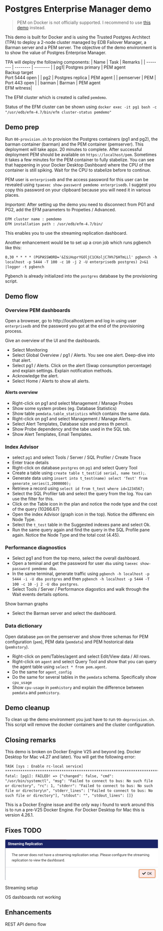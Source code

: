 # Postgres Enterprise Manager demo

> PEM on Docker is not officially supported. I recommend to use [this demo](https://github.com/ToontjeM/pemdemovagrant) instead.


This demo is built for Docker and is using the Trusted Postgres Architect (TPA) to deploy a 2-node cluster managed by EDB Failover Manager, a Barman server and a PEM server.
The objective of the demo environment is to show the value of Postgres Enterprise Manager.

TPA will deploy the following components:
| Name | Task | Remarks |
| -------- | -------- | -------- |
| pg1| Postgres primary | PEM agent<br>Backup target<br>Port 5444 open |
| pg2 | Postgres replica | PEM agent |
| pemserver | PEM | Port 443 open  |
| barman | Barman | PEM agent <br> EFM witness|

The EFM cluster which is created is called `pemdemo`. 

Status of the EFM cluster can be shown using `docker exec -it pg1 bash -c "/usr/edb/efm-4.7/bin/efm cluster-status pemdemo"`

## Demo prep
Run `00-provision.sh` to provision the Postgres containers (pg1 and pg2), the barman container (barman) and the PEM container (pemserver). This deployment will take appx. 20 minutes to complete.
After successful deployment PEM should be available on `https://localhost/pem`. Sometimes it takes a few minutes for the PEM container to fully stabelize. You can see that happening in your Docker Desktop Dashboard where the CPU of the container is still spiking. Wait for the CPU to stabelize before to continue.

PEM user is `enterprisedb` and the access password for this user can be revealed using `tpaexec show-password pemdemo enterprisedb`. I suggest you copy this password on your clipboard because you will need it in various places.

*Important:* After setting up the demo you need to disconnect from PG1 and PG2, add the EFM parameters to Propeties / Advanced. 
```
EFM cluster name : pemdemo
EFM installation path : /usr/edb/efm-4.7/bin/
```
This enables you to use the streaming replication dashboard.

Another enhancement would be to set up a cron job which runs pgbench like this:
```
0,30 * * * * (PGPASSWORD='&I$iHuprYGOljC1CKoljC7H%7$HTmLLl' pgbench -h localhost -p 5444 -T 100 -c 10 -j 2 -U enterprisedb postgres) 2>&1 |logger -t pgbench
```
Pgbench is already initialized into the `postgres` database by the provisioning script.

## Demo flow
### Overview PEM dashboards
Open a broweser, go to http://localhost/pem and log in using user `enterprisedb` and the password you got at the end of the provisioning process.

Give an overview of the UI and the dashboards.
- Select Monitoring
- Select Global Overview / pg1 / Alerts. You see one alert. Deep-dive into that alert.
- Select pg1 / Alerts. Click on the alert (Swap consumption percentage) and explain settings. Explain notification methods.
- Acknowledge the alert.
- Select Home / Alerts to show all alerts.

#### Alerts overview
- Right-click on pg1 and select Management / Manage Probes
- Show some system probes (eg. Database Statistics)
- Show table `pemdata.table_statistics` which contains the same data.
- Right-click on pg1 and select Management / Manage Alerts. 
- Select Alert Templates, Database size and press th pencil.
- Show Probe dependency and the tabe used in the SQL tab.
- Show Alert Templates, Email Templates.

### Index Advisor
- select `pg1` and select Tools / Server /  SQL Profiler / Create Trace
- Enter trace details
- Right-click on database `postgres` on `pg1` and select Query Tool
- Create a table using `create table t_test(id serial, name text);`.
- Generate data using `insert into t_test(name) select 'Test' from generate_series(1,2000000);`
- Retrieve a record using `select id from t_test where id=1234567;`
- Select the SQL Profiler tab and select the query from the log. You can use the filter for this.
- Click on the Table icon in the plan and notice the node type and the cost of the query (10266.67)
- Open the index Advisor (graph icon in the top). Notice the differenc ein Node Type.
- Select the `t_test` table in the Suggested indexes pane and select Ok.
- Run the same query again and find the query in the SQL Profile pane again. Notice the Node Type and the total cost (4.45).

### Performance diagnostics
- Select pg1 and from the top meno, select the overall dashboard.
- Open a teminal and get the password for user `dba` using `taexec show-password pemdemo dba`.
- In the same terminal, generate traffic using `pgbench -h localhost -p 5444 -i -U dba postgres` and then `pgbench -h localhost -p 5444 -T 100 -c 10 -j 2 -U dba postgres`. 
- Select Tools / Server / Performance diagostics and walk through the Wait events dertails options.

Show barman graphs
- Select the Barman server and select the dashboard.

### Data dictionary
Open database `pem` on the pemserver and show three schemas for PEM configuration (`pem`), PEM data (`pemdata`) and PEM hostorical data (`pemhstory`).
- Right-click on pem/Tables/agent and select Edit/View data / All rows.
- Right-click on `agent` and select Query Tool and show that you can query the agent table using `select * from pem.agent`.
- Do the same for `agent_config`
- Do the same for several tables in the `pemdata` schema. Specifically show `cpu_usage`
- Show `cpu-usage` in `pemhistory` and explain the difference between `pemdata` and `pemhistory`.

## Demo cleanup
To clean up the demo environment you just have to run `99-deprovision.sh`. This script will remove the docker containers and the cluster configuration.

## Closing remarks
This demo is broken on Docker Engine V25 and beyond (eg. Docker Desktop for Mac v4.27 and later). You will get the following error:
```
TASK [sys : Enable rc-local service] *********************************************************************************************************************************************************************************************************
fatal: [pg1]: FAILED! => {"changed": false, "cmd": "/usr/bin/systemctl", "msg": "Failed to connect to bus: No such file or directory", "rc": 1, "stderr": "Failed to connect to bus: No such file or directory\n", "stderr_lines": ["Failed to connect to bus: No such file or directory"], "stdout": "", "stdout_lines": []}
```
This is a Docker Engine issue and the only way i found to work around this is to run a pre-V25 Docker Engine. For Docker Desktop for Mac this is version 4.26.1.

## Fixes TODO
![alt text](image.png)

Streaming setup

OS dashboards not working

## Enhancements

REST API demo flow




